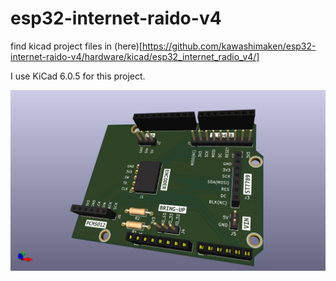 # esp32-internet-raido-v4

find kicad project files in (here)[https://github.com/kawashimaken/esp32-internet-raido-v4/hardware/kicad/esp32_internet_radio_v4/]

I use KiCad 6.0.5 for this project.

![3d view](./pic/esp32_internet_radio_v4.jpg)
